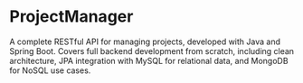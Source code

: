 # ProjectManager
A complete RESTful API for managing projects, developed with Java and Spring Boot. Covers full backend development from scratch, including clean architecture, JPA integration with MySQL for relational data, and MongoDB for NoSQL use cases.
